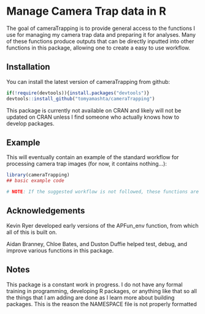 # Manage Camera Trap data in R

<!-- badges: start -->
<!-- badges: end -->

The goal of cameraTrapping is to provide general access to the functions I use for managing my camera trap data and preparing it for analyses. Many of these functions produce outputs that can be directly inputted into other functions in this package, allowing one to create a easy to use workflow.

## Installation

You can install the latest version of cameraTrapping from github:

``` r
if(!require(devtools)){install.packages("devtools")}
devtools::install_github("tomyamashta/cameraTrapping")
```

This package is currently not available on CRAN and likely will not be updated on CRAN unless I find someone who actually knows how to develop packages. 

## Example

This will eventually contain an example of the standard workflow for processing camera trap images (for now, it contains nothing...):

``` r
library(cameraTrapping)
## basic example code

# NOTE: If the suggested workflow is not followed, these functions are likely to result in errors. I have put in checks for some functions which will produce warnings or errors if something is wrong but I cannot guarantee that these will always work. 
```

## Acknowledgements
Kevin Ryer developed early versions of the APFun_env function, from which all of this is built on. 

Aidan Branney, Chloe Bates, and Duston Duffie helped test, debug, and improve various functions in this package. 


## Notes
This package is a constant work in progress. I do not have any formal training in programming, developing R packages, or anything like that so all the things that I am adding are done as I learn more about building packages. This is the reason the NAMESPACE file is not properly formatted
